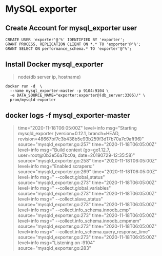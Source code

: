 # MySQL exporter

## Create Account for mysql_exporter user
```
CREATE USER 'exporter'@'%' IDENTIFIED BY 'exporter';
GRANT PROCESS, REPLICATION CLIENT ON *.* TO 'exporter'@'%';
GRANT SELECT ON performance_schema.* TO 'exporter'@'%';
```

## Install Docker mysql_exporter
> node(db server ip, hostname)
```
docker run -d  \
  --name mysql_exporter-master -p 9104:9104 \
  -e DATA_SOURCE_NAME="exporter:exporter@(db_server:3306)/" \
  prom/mysqld-exporter
```

## docker logs -f mysql_exporter-master
> time="2020-11-18T06:05:00Z" level=info msg="Starting mysqld_exporter (version=0.12.1, branch=HEAD, revision=48667bf7c3b438b5e93b259f3d17b70a7c9aff96)" source="mysqld_exporter.go:257"
time="2020-11-18T06:05:00Z" level=info msg="Build context (go=go1.12.7, user=root@0b3e56a7bc0a, date=20190729-12:35:58)" source="mysqld_exporter.go:258"
time="2020-11-18T06:05:00Z" level=info msg="Enabled scrapers:" source="mysqld_exporter.go:269"
time="2020-11-18T06:05:00Z" level=info msg=" --collect.global_status" source="mysqld_exporter.go:273"
time="2020-11-18T06:05:00Z" level=info msg=" --collect.global_variables" source="mysqld_exporter.go:273"
time="2020-11-18T06:05:00Z" level=info msg=" --collect.slave_status" source="mysqld_exporter.go:273"
time="2020-11-18T06:05:00Z" level=info msg=" --collect.info_schema.innodb_cmp" source="mysqld_exporter.go:273"
time="2020-11-18T06:05:00Z" level=info msg=" --collect.info_schema.innodb_cmpmem" source="mysqld_exporter.go:273"
time="2020-11-18T06:05:00Z" level=info msg=" --collect.info_schema.query_response_time" source="mysqld_exporter.go:273"
time="2020-11-18T06:05:00Z" level=info msg="Listening on :9104" source="mysqld_exporter.go:283"

